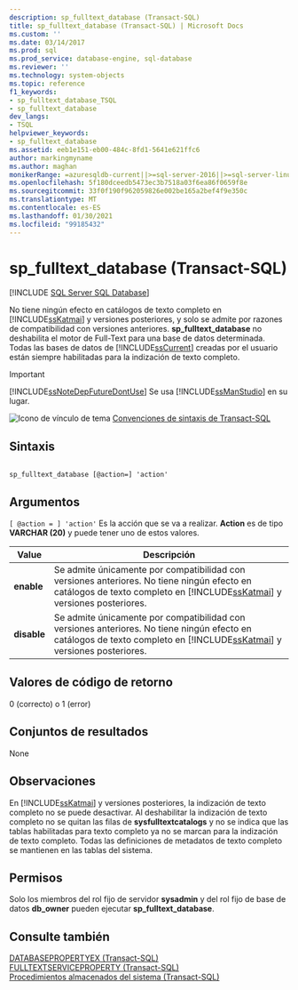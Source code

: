```yaml
---
description: sp_fulltext_database (Transact-SQL)
title: sp_fulltext_database (Transact-SQL) | Microsoft Docs
ms.custom: ''
ms.date: 03/14/2017
ms.prod: sql
ms.prod_service: database-engine, sql-database
ms.reviewer: ''
ms.technology: system-objects
ms.topic: reference
f1_keywords:
- sp_fulltext_database_TSQL
- sp_fulltext_database
dev_langs:
- TSQL
helpviewer_keywords:
- sp_fulltext_database
ms.assetid: eeb1e151-eb00-484c-8fd1-5641e621ffc6
author: markingmyname
ms.author: maghan
monikerRange: =azuresqldb-current||>=sql-server-2016||>=sql-server-linux-2017||=azuresqldb-mi-current
ms.openlocfilehash: 5f180dceedb5473ec3b7518a03f6ea86f0659f8e
ms.sourcegitcommit: 33f0f190f962059826e002be165a2bef4f9e350c
ms.translationtype: MT
ms.contentlocale: es-ES
ms.lasthandoff: 01/30/2021
ms.locfileid: "99185432"
---
```

# <a name="sp_fulltext_database-transact-sql"></a>sp_fulltext_database (Transact-SQL)
[!INCLUDE [SQL Server SQL Database](../../includes/applies-to-version/sql-asdb.md)]

  No tiene ningún efecto en catálogos de texto completo en [!INCLUDE[ssKatmai](../../includes/sskatmai-md.md)] y versiones posteriores, y solo se admite por razones de compatibilidad con versiones anteriores. **sp_fulltext_database** no deshabilita el motor de Full-Text para una base de datos determinada. Todas las bases de datos de [!INCLUDE[ssCurrent](../../includes/sscurrent-md.md)] creadas por el usuario están siempre habilitadas para la indización de texto completo.  
  
> [!IMPORTANT]  
>  [!INCLUDE[ssNoteDepFutureDontUse](../../includes/ssnotedepfuturedontuse-md.md)] Se usa [!INCLUDE[ssManStudio](../../includes/ssmanstudio-md.md)] en su lugar.  
  
 ![Icono de vínculo de tema](../../database-engine/configure-windows/media/topic-link.gif "Icono de vínculo de tema") [Convenciones de sintaxis de Transact-SQL](../../t-sql/language-elements/transact-sql-syntax-conventions-transact-sql.md)  
  
## <a name="syntax"></a>Sintaxis  
  
```  
  
sp_fulltext_database [@action=] 'action'  
```  
  
## <a name="arguments"></a>Argumentos  
`[ @action = ] 'action'` Es la acción que se va a realizar. **Action** es de tipo **VARCHAR (20)** y puede tener uno de estos valores.  
  
|Value|Descripción|  
|-----------|-----------------|  
|**enable**|Se admite únicamente por compatibilidad con versiones anteriores. No tiene ningún efecto en catálogos de texto completo en [!INCLUDE[ssKatmai](../../includes/sskatmai-md.md)] y versiones posteriores.|  
|**disable**|Se admite únicamente por compatibilidad con versiones anteriores. No tiene ningún efecto en catálogos de texto completo en [!INCLUDE[ssKatmai](../../includes/sskatmai-md.md)] y versiones posteriores.|  
  
## <a name="return-code-values"></a>Valores de código de retorno  
 0 (correcto) o 1 (error)  
  
## <a name="result-sets"></a>Conjuntos de resultados  
 None  
  
## <a name="remarks"></a>Observaciones  
 En [!INCLUDE[ssKatmai](../../includes/sskatmai-md.md)] y versiones posteriores, la indización de texto completo no se puede desactivar. Al deshabilitar la indización de texto completo no se quitan las filas de **sysfulltextcatalogs** y no se indica que las tablas habilitadas para texto completo ya no se marcan para la indización de texto completo. Todas las definiciones de metadatos de texto completo se mantienen en las tablas del sistema.  
  
## <a name="permissions"></a>Permisos  
 Solo los miembros del rol fijo de servidor **sysadmin** y del rol fijo de base de datos **db_owner** pueden ejecutar **sp_fulltext_database**.  
  
## <a name="see-also"></a>Consulte también  
 [DATABASEPROPERTYEX &#40;Transact-SQL&#41;](../../t-sql/functions/databasepropertyex-transact-sql.md)   
 [FULLTEXTSERVICEPROPERTY &#40;Transact-SQL&#41;](../../t-sql/functions/fulltextserviceproperty-transact-sql.md)   
 [Procedimientos almacenados del sistema &#40;Transact-SQL&#41;](../../relational-databases/system-stored-procedures/system-stored-procedures-transact-sql.md)  
  
  
